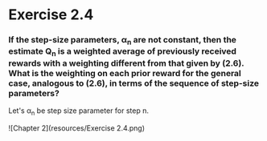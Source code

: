 # Exercise 2.4

### If the step-size parameters, α<sub>n</sub> are not constant, then the estimate Q<sub>n</sub> is a weighted average of previously received rewards with a weighting different from that given by (2.6). What is the weighting on each prior reward for the general case, analogous to (2.6), in terms of the sequence of step-size parameters?

Let's α<sub>n</sub> be step size parameter for step n.

![Chapter 2](resources/Exercise 2.4.png)

